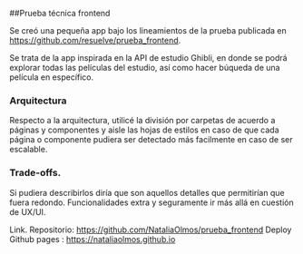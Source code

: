##Prueba técnica frontend

Se creó una pequeña app bajo los lineamientos de la prueba publicada en https://github.com/resuelve/prueba_frontend.

Se trata de la app inspirada en la API de estudio Ghibli, en donde se podrá explorar todas las películas del estudio, así como hacer búqueda de una película en específico.

### Arquitectura
Respecto a la arquitectura, utilicé la división por carpetas de acuerdo a páginas y componentes y aisle las hojas de estilos en caso de que cada página o componente pudiera ser detectado más facilmente en caso de ser escalable.

### Trade-offs.
Si pudiera describirlos diría que son aquellos detalles que permitirían que fuera redondo.
Funcionalidades extra y seguramente ir más allá en cuestión de UX/UI.

Link.
Repositorio: https://github.com/NataliaOlmos/prueba_frontend 
Deploy Github pages : https://nataliaolmos.github.io